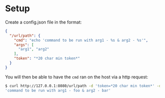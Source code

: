 # Setup
Create a config.json file in the format:
```json
{
  "/url/path": {
    "cmd": "echo 'command to be run with arg1 - %s & arg2 - %s'",
    "args": [
      "arg1", "arg2"
    ],
    "token": "*20 char min token*"
  }
}
```

You will then be able to have the `cmd` ran on the host via a http request:
```bash
$ curl http://127.0.0.1:8080/url/path -d 'token=*20 char min token*' -d 'arg1=foo' -d 'arg2=foo'
'command to be run with arg1 - foo & arg2 - bar'
```